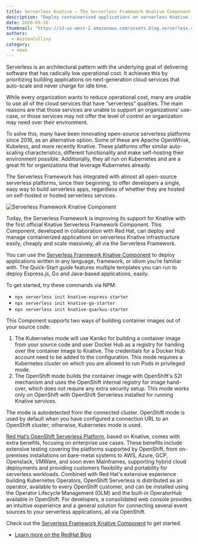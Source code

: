 ```yaml
---
title: Serverless Knative – The Serverless Framework Knative Component
description: "Deploy containerized applications on serverless Knative infrastructure easily, cheaply and scale massively, all via the Serverless Framework"
date: 2020-05-26
thumbnail: "https://s3-us-west-2.amazonaws.com/assets.blog.serverless.com/2020-08-19-serverless-framework-knative-component/serverless-knative.png"
authors:
  - AustenCollins
category:
  - news
---
```


Serverless is an architectural pattern with the underlying goal of delivering software that has radically low operational cost.  It achieves this by prioritizing building applications on next-generation cloud services that auto-scale and never charge for idle time.

While every organization wants to reduce operational cost, many are unable to use all of the cloud services that have “serverless” qualities.  The main reasons are that those services are unable to support an organizations’ use-case, or those services may not offer the level of control an organization may need over their environment.

To solve this, many have been innovating open-source serverless platforms since 2016, as an alternative option.  Some of these are Apache OpenWhisk, Kubeless, and more recently Knative.  These platforms offer similar auto-scaling characteristics, different functionality and make self-hosting their environment possible.  Additionally, they all run on Kubernetes and are a great fit for organizations that leverage Kubernetes already.

The Serverless Framework has integrated with almost all open-source serverless platforms, since their beginning, to offer developers a single, easy way to build serverless apps, regardless of whether they are hosted on self-hosted or hosted serverless services.

![Serverless Framework Knative Component](
https://s3-us-west-2.amazonaws.com/assets.blog.serverless.com/2020-08-19-serverless-framework-knative-component/serverless-knative.png)

Today, the Serverless Framework is improving its support for Knative with the first official Knative Serverless Framework Component.  This Component, developed in collaboration with Red Hat, can deploy and manage containerized applications on serverless Knative infrastructure easily, cheaply and scale massively, all via the Serverless Framework.

You can use the [Serverless Framework Knative Component](https://github.com/serverless-components/knative) to deploy applications written in any language, framework, or idiom you’re familiar with.  The Quick-Start guide features multiple templates you can run to deploy Express.js, Go and Java-based applications, easily.  

To get started, try these commands via NPM:

* `npx serverless init knative-express-starter`
* `npx serverless init knative-go-starter`
* `npx serverless init knative-quarkus-starter`

This Component supports two ways of building container images out of your source code:

1. The Kubernetes mode will use Kaniko for building a container image from your source code and user Docker Hub as a registry for handing over the container image to Knative. The credentials for a Docker Hub account need to be added to the configuration. This mode requires a Kubernetes cluster on which you are allowed to run Pods in privileged mode.
2. The OpenShift mode builds the container image with OpenShift's S2I mechanism and uses the OpenShift internal registry for image hand-over, which does not require any extra security setup. This mode works only on OpenShift with OpenShift Serverless installed for running Knative services.

The mode is autodetected from the connected cluster. OpenShift mode is used by default when you have configured a connection URL to an OpenShift cluster; otherwise, Kubernetes mode is used.

[Red Hat’s OpenShift Serverless Platform](http://openshift.com/serverless), based on Knative, comes with extra benefits, focusing on enterprise use cases. These benefits include extensive testing covering the platforms supported by OpenShift, from on-premises installations on bare-metal systems to AWS, Azure, GCP, Openstack, VMWare, and soon even Mainframes, supporting hybrid cloud deployments and providing customers flexibility and portability for serverless workloads.  Combined with Red Hat's extensive experience building Kubernetes Operators, OpenShift Serverless is distributed as an operator, available to every OpenShift customer, and can be installed using the Operator Lifecycle Management (OLM) and the built-in OperatorHub available in OpenShift.  For developers, a consolidated web console provides an intuitive experience and a general solution for connecting several event sources to your serverless applications, all via OpenShift.

Check out the [Serverless Framework Knative Component](https://github.com/serverless-components/knative) to get started.

* [Learn more on the RedHat Blog](www.openshift.com/blog/openshift-serverless-serverless-framework-component)
